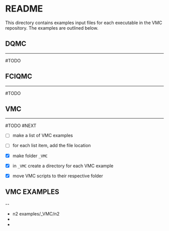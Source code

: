 # README

This directory contains examples input files for each executable in the VMC repository. The examples are outlined below. 


## DQMC
---
#TODO 

## FCIQMC
---
#TODO


## VMC 
---

#TODO #NEXT

- [ ] make a list of VMC examples 
- [ ] for each list item, add the file location
- [x] make folder `_VMC`
- [x] in `_VMC` create a directory for each VMC example
- [x] move VMC scripts to their respective folder



## VMC EXAMPLES 
--
- n2 examples/_VMC/n2
- 
- 


